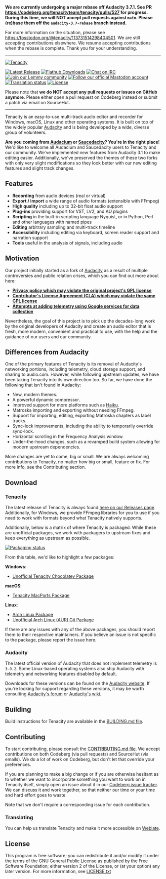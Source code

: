 **We are currently undergoing a major rebase off Audacity 3.7.1. See PR https://codeberg.org/tenacityteam/tenacity/pulls/527 for progress. During this time, we will NOT accept pull requests against `main`. Please (re)base them off the `audacity-3.7-rebase` branch instead.**

For more information on the situation, please see https://fosstodon.org/@tenacity/113731514298404501. We are still accepting contributions elsewhere. We resume accepting contributions when the rebase is complete. Thank you for your understanding.

---

[![Tenacity](https://codeberg.org/tenacityteam/assets/raw/branch/master/PNG/tenacity-logo-dark-readme.png)](https://tenacityaudio.org)

[![Latest Release](https://img.shields.io/gitea/v/release/tenacityteam/tenacity?gitea_url=https://codeberg.org)](https://codeberg.org/tenacityteam/tenacity/releases)
[![Flathub Downloads](https://img.shields.io/flathub/downloads/org.tenacityaudio.Tenacity)](https://flathub.org/apps/org.tenacityaudio.Tenacity)
[![Chat on IRC](https://badgen.net/badge/irc/%23tenacity/green)](https://web.libera.chat/gamja/?channels=#tenacity)
[![Join our Lemmy community](https://img.shields.io/lemmy/tenacity@programming.dev?style=flat)](https://programming.dev/c/tenacity)
[![Follow our official Mastodon account](https://img.shields.io/mastodon/follow/114162723251170134?domain=floss.social&style=flat)](https://floss.social/@tenacity)
[![Translation status](https://hosted.weblate.org/widgets/tenacity/-/tenacity/svg-badge.svg)](https://hosted.weblate.org/engage/tenacity/)
[![License](https://badgen.net/badge/license/GPLv2/blue)](LICENSE.txt)

<!--[![builds.sr.ht](https://builds.sr.ht/~tenacity/tenacity/commits/.svg)](https://builds.sr.ht/~tenacity/tenacity/commits/?)-->

Please note that **we do NOT accept any pull requests or issues on GitHub anymore**. Please either open a pull request on Codeberg instead or submit a patch via email on SourceHut.

---

Tenacity is an easy-to-use multi-track audio editor and recorder for Windows, macOS, Linux and other operating systems. It is built on top of the widely popular [Audacity](https://audacityteam.org/) and is being developed by a wide, diverse group of volunteers.

**Are you coming from [Audacium](https://github.com/Audacium/audacium) or [Saucedacity](https://codeberg.org/tenacityteam/saucedacity-legacy)? You're in the right place!** We'd like to welcome all Audacium and Saucedacity users to Tenacity and our community. We've implemented new features from Audacity 3.1 to make editing easier. Additionally, we've preserved the themes of these two forks with only very slight modifications so they look better with our new editing features and slight track changes.

## Features

- **Recording** from audio devices (real or virtual)
- **Export / Import** a wide range of audio formats (extensible with FFmpeg)
- **High quality** including up to 32-bit float audio support
- **Plug-ins** providing support for VST, LV2, and AU plugins
- **Scripting** in the built-in scripting language Nyquist, or in Python, Perl and other languages with named pipes
- **Editing** arbitrary sampling and multi-track timeline
- **Accessibility** including editing via keyboard, screen reader support and narration support
- **Tools** useful in the analysis of signals, including audio

## Motivation

Our project initially started as a fork of [Audacity](https://audacityteam.org) as a result of multiple controversies and public relation crises, which you can find out more about here:

- [**Privacy policy which may violate the original project's GPL license**](https://github.com/audacity/audacity/issues/1213)
- [**Contributor's License Agreement (CLA) which may violate the same GPL license**](https://github.com/audacity/audacity/discussions/932)
- [**Attempts at adding telemetry using Google services for data collection**](https://github.com/audacity/audacity/pull/835)

Nevertheless, the goal of this project is to pick up the decades-long work by the original developers of Audacity and create an audio editor that is fresh, more modern, convenient and practical to use, with the help and the guidance of our users and our community.

## Differences from Audacity

One of the primary features of Tenacity is its removal of Audacity's networking portions, including telemetry, cloud storage support, and sharing to audio.com. However, while following upstream updates, we have been taking Tenacity into its own direction too. So far, we have done the following that isn't found in Audacity:

- New, modern themes.
- A powerful dynamic compressor.
- Improved support for more platforms such as [Haiku](https://haiku-os.org).
- Matroska importing and exporting without needing FFmpeg.
- Support for importing, editing, exporting Matroska chapters as label tracks.
- Sync-lock improvements, including the ability to temporarily override sync-lock.
- Horizontal scrolling in the Frequency Analysis window.
- Under-the-hood changes, such as a revamped build system allowing for modern upstream dependencies.

More changes are yet to come, big or small. We are always welcoming contributions to Tenacity, no matter how big or small, feature or fix. For more info, see the Contributing section.

## Download

### Tenacity

The latest release of Tenacity is always found [here on our Releases page](https://codeberg.org/tenacityteam/tenacity/releases). Additionally, for Windows, we provide FFmpeg libraries for you to use if you need to work with formats beyond what Tenacity natively supports.

Additionally, below is a matrix of where Tenacity is packaged. While these are unofficial packages, we work with packagers to upstream fixes and keep everything as upstream as possible.

[![Packaging status](https://repology.org/badge/vertical-allrepos/tenacity.svg?columns=3)](https://repology.org/project/tenacity/versions)

From this table, we'd like to highlight a few packages:

**Windows**:
- [Unofficial Tenacity Chocolatey Package](https://community.chocolatey.org/packages/tenacity)

**macOS**:
- [Tenacity MacPorts Package](https://ports.macports.org/port/tenacity)

**Linux**:
- [Arch Linux Package](https://archlinux.org/packages/extra/x86_64/tenacity/)
- [Unofficial Arch Linux (AUR) Git Package](https://aur.archlinux.org/packages/tenacity-git/)

If there are any issues with any of the above packages, you should report them to their respective maintainers. If you believe an issue is not specific to the package, please report the issue here.

### Audacity

The latest official version of Audacity that does not implement telemetry is `3.0.2`. Some Linux-based operating systems also ship Audacity with telemetry and networking features disabled by default.

Downloads for these versions can be found on the [Audacity website](https://www.audacityteam.org/download/). If you're looking for support regarding these versions, it may be worth consulting [Audacity's forum](https://forum.audacityteam.org/) or [Audacity's wiki](https://wiki.audacityteam.org/).

## Building

Build instructions for Tenacity are available in the [BUILDING.md file](BUILDING.md).

## Contributing

To start contributing, please consult the [CONTRIBUTING.md file](CONTRIBUTING.md). We accept contributions on both Codeberg (via pull requests) and SourceHut (via emails). We do a lot of work on Codeberg, but don't let that override your preferences.

If you are planning to make a big change or if you are otherwise hesitant as to whether we want to incorporate something you want to work on in Tenacity itself, simply open an issue about it in our [Codeberg issue tracker](https://codeberg.org/tenacityteam/tenacity/issues). We can discuss it and work together, so that neither our time or your time and hard effort goes to waste.

Note that we don't require a corresponding issue for each contribution.

### Translating

You can help us translate Tenacity and make it more accessible on [Weblate](https://hosted.weblate.org/projects/tenacity).

## License

This program is free software; you can redistribute it and/or modify it under the terms of the GNU General Public License as published by the Free Software Foundation; either version 2 of the License, or (at your option) any later version. For more information, see [LICENSE.txt](LICENSE.txt)
